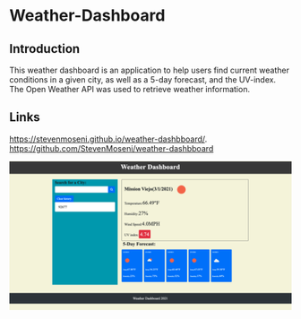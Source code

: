 # Weather-Dashboard

## Introduction

This weather dashboard is an application to help users find current weather conditions in a given city, as well as a 5-day forecast, and the UV-index. The Open Weather API was used to retrieve weather information.

## Links

https://stevenmoseni.github.io/weather-dashbboard/.
https://github.com/StevenMoseni/weather-dashbboard



<img src ="Weather Dashboard.png" alt="Weather Dashboard">
